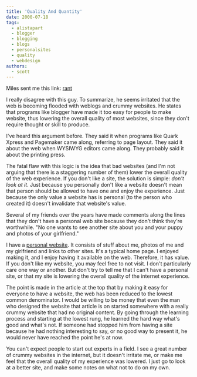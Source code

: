 ```yaml
---
title: 'Quality And Quantity'
date: 2000-07-18
tags:
  - alistapart
  - blogger
  - blogging
  - blogs
  - personalsites
  - quality
  - webdesign
authors:
  - scott
---
```


Miles sent me this link: [rant](http://www.alistapart.com/articles/fame/)

I really disagree with this guy. To summarize, he seems irritated that the web is becoming flooded with weblogs and crummy websites. He states that programs like blogger have made it too easy for people to make website, thus lowering the overall quality of most websites, since they don't require thought or skill to produce.

I've heard this argument before. They said it when programs like Quark Xpress and Pagemaker came along, referring to page layout. They said it about the web when WYSIWYG editors came along. They probably said it about the printing press.

The fatal flaw with this logic is the idea that bad websites (and I'm not arguing that there is a staggering number of them) lower the overall quality of the web experience. If you don't like a site, the solution is simple: _don't look at it_. Just because you personally don't like a website doesn't mean that person should be allowed to have one and enjoy the experience. Just because the only value a website has is personal (to the person who created it) doesn't invalidate that website's value.

Several of my friends over the years have made comments along the lines that they don't have a personal web site because they don't think they're worthwhile. "No one wants to see another site about you and your puppy and photos of your girlfriend."

I have a [personal website](http://spaceninja.com/home/). It consists of stuff about me, photos of me and my girlfriend and links to other sites. It's a typical home page. I enjoyed making it, and I enjoy having it available on the web. Therefore, it has value. If you don't like my website, you may feel free to not visit. I don't particularly care one way or another. But don't try to tell me that I can't have a personal site, or that my site is lowering the overall quality of the internet experience.

The point is made in the article at the top that by making it easy for everyone to have a website, the web has been reduced to the lowest common denominator. I would be willing to be money that even the man who designed the website that article is on started somewhere with a really crummy website that had no original content. By going through the learning process and starting at the lowest rung, he learned the hard way what's good and what's not. If someone had stopped him from having a site because he had nothing interesting to say, or no good way to present it, he would never have reached the point he's at now.

You can't expect people to start out experts in a field. I see a great number of crummy websites in the internet, but it doesn't irritate me, or make me feel that the overall quality of my experience was lowered. I just go to look at a better site, and make some notes on what not to do on my own.
